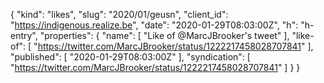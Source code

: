 {
  "kind": "likes",
  "slug": "2020/01/geusn",
  "client_id": "https://indigenous.realize.be",
  "date": "2020-01-29T08:03:00Z",
  "h": "h-entry",
  "properties": {
    "name": [
      "Like of @MarcJBrooker's tweet"
    ],
    "like-of": [
      "https://twitter.com/MarcJBrooker/status/1222217458028707841"
    ],
    "published": [
      "2020-01-29T08:03:00Z"
    ],
    "syndication": [
      "https://twitter.com/MarcJBrooker/status/1222217458028707841"
    ]
  }
}
